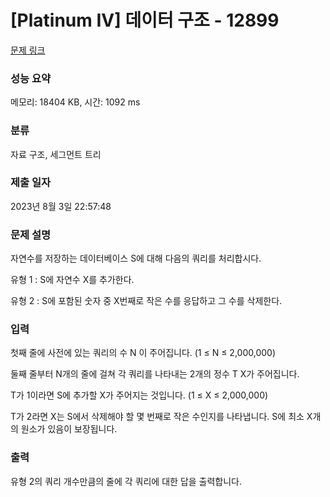 # [Platinum IV] 데이터 구조 - 12899 

[문제 링크](https://www.acmicpc.net/problem/12899) 

### 성능 요약

메모리: 18404 KB, 시간: 1092 ms

### 분류

자료 구조, 세그먼트 트리

### 제출 일자

2023년 8월 3일 22:57:48

### 문제 설명

<p>자연수를 저장하는 데이터베이스 S에 대해 다음의 쿼리를 처리합시다.</p>

<p>유형 1 : S에 자연수 X를 추가한다.</p>

<p>유형 2 : S에 포함된 숫자 중 X번째로 작은 수를 응답하고 그 수를 삭제한다.</p>

### 입력 

 <p>첫째 줄에 사전에 있는 쿼리의 수 N 이 주어집니다. (1 ≤ N ≤ 2,000,000)</p>

<p>둘째 줄부터 N개의 줄에 걸쳐 각 쿼리를 나타내는 2개의 정수 T X가 주어집니다.</p>

<p>T가 1이라면 S에 추가할 X가 주어지는 것입니다. (1 ≤ X ≤ 2,000,000)</p>

<p>T가 2라면 X는 S에서 삭제해야 할 몇 번째로 작은 수인지를 나타냅니다. S에 최소 X개의 원소가 있음이 보장됩니다.</p>

### 출력 

 <p>유형 2의 쿼리 개수만큼의 줄에 각 쿼리에 대한 답을 출력합니다.</p>

